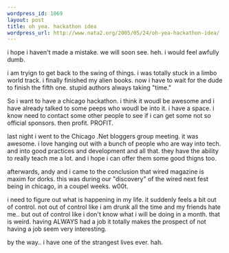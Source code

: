 ```yaml
--- 
wordpress_id: 1069
layout: post
title: oh yea. hackathon idea
wordpress_url: http://www.nata2.org/2005/05/24/oh-yea-hackathon-idea/
---
```

i hope i haven't made a mistake. we will soon see. heh. i would feel awfully dumb. 

i am tryign to get back to the swing of things. i was totally stuck in a limbo world track. i finally finished my alien books. now i have to wait for the dude to finish the fifth one. stupid authors always taking "time."

So i want to have a chicago hackathon. i think it woudl be awesome and i have already talked to some peeps who woudl be into it. i have a space. i know need to contact some other people to see if i can get some not so official sponsors. then profit. PROFIT.

last night i went to the Chicago .Net bloggers group meeting. it was awesome. i love hanging out with a bunch of people who are way into tech. and into good practices and development and all that. they have the ability to really teach me a lot. and i hope i can offer them some good thigns too. 

afterwards, andy and i came to the conclusion that wired magazine is maxim for dorks. this was during our "discovery" of the wired next fest being in chicago, in a coupel weeks. w00t. 

i need to figure out what is happening in my life. it suddenly feels a bit out of control. not out of control like i am drunk all the time and my friends hate me.. but out of control like i don't know what i will be doing in a month. that is weird. having ALWAYS had a job it totally makes the prospect of not having a job seem very interesting.  

by the way.. i have one of the strangest lives ever. hah. 
